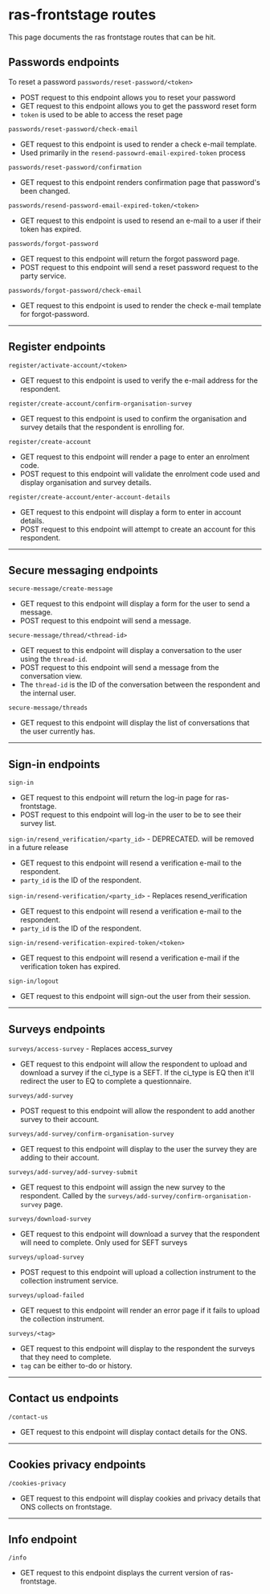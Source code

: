 # ras-frontstage routes

This page documents the ras frontstage routes that can be hit.

## Passwords endpoints

To reset a password
`passwords/reset-password/<token>`

* POST request to this endpoint allows you to reset your password
* GET request to this endpoint allows you to get the password reset form
* `token` is used to be able to access the reset page

`passwords/reset-password/check-email`

* GET request to this endpoint is used to render a check e-mail template.
* Used primarily in the `resend-passowrd-email-expired-token` process

`passwords/reset-password/confirmation`

* GET request to this endpoint renders confirmation page that password's been changed.

`passwords/resend-password-email-expired-token/<token>`

* GET request to this endpoint is used to resend an e-mail to a user if their token has expired.

`passwords/forgot-password`

* GET request to this endpoint will return the forgot password page.
* POST request to this endpoint will send a reset password request to the party service.

`passwords/forgot-password/check-email`

* GET request to this endpoint is used to render the check e-mail template for forgot-password.

---

## Register endpoints

`register/activate-account/<token>`

* GET request to this endpoint is used to verify the e-mail address for the respondent.

`register/create-account/confirm-organisation-survey`

* GET request to this endpoint is used to confirm the organisation and survey details that the respondent is enrolling for.

`register/create-account`

* GET request to this endpoint will render a page to enter an enrolment code.
* POST request to this endpoint will validate the enrolment code used and display organisation and survey details.

`register/create-account/enter-account-details`

* GET request to this endpoint will display a form to enter in account details.
* POST request to this endpoint will attempt to create an account for this respondent.

---

## Secure messaging endpoints

`secure-message/create-message`

* GET request to this endpoint will display a form for the user to send a message.
* POST request to this endpoint will send a message.

`secure-message/thread/<thread-id>`

* GET request to this endpoint will display a conversation to the user using the `thread-id`.
* POST request to this endpoint will send a message from the conversation view.
* The `thread-id` is the ID of the conversation between the respondent and the internal user.

`secure-message/threads`

* GET request to this endpoint will display the list of conversations that the user currently has.

---

## Sign-in endpoints

`sign-in`

* GET request to this endpoint will return the log-in page for ras-frontstage.
* POST request to this endpoint will log-in the user to be to see their survey list.

`sign-in/resend_verification/<party_id>` - DEPRECATED. will be removed in a future release

* GET request to this endpoint will resend a verification e-mail to the respondent.
* `party_id` is the ID of the respondent.

`sign-in/resend-verification/<party_id>` - Replaces resend_verification

* GET request to this endpoint will resend a verification e-mail to the respondent.
* `party_id` is the ID of the respondent.

`sign-in/resend-verification-expired-token/<token>`

* GET request to this endpoint will resend a verification e-mail if the verification token has expired.

`sign-in/logout`

* GET request to this endpoint will sign-out the user from their session.

---

## Surveys endpoints

`surveys/access-survey` - Replaces access_survey

* GET request to this endpoint will allow the respondent to upload and download a survey if the ci_type is a SEFT.
If the ci_type is EQ then it'll redirect the user to EQ to complete a questionnaire.

`surveys/add-survey`

* POST request to this endpoint will allow the respondent to add another survey to their account.

`surveys/add-survey/confirm-organisation-survey`

* GET request to this endpoint will display to the user the survey they are adding to their account.

`surveys/add-survey/add-survey-submit`

* GET request to this endpoint will assign the new survey to the respondent.
Called by the `surveys/add-survey/confirm-organisation-survey` page.

`surveys/download-survey`

* GET request to this endpoint will download a survey that the respondent will need to complete. 
Only used for SEFT surveys

`surveys/upload-survey`

* POST request to this endpoint will upload a collection instrument to the collection instrument service.

`surveys/upload-failed`

* GET request to this endpoint will render an error page if it fails to upload the collection instrument.

`surveys/<tag>`

* GET request to this endpoint will display to the respondent the surveys that they need to complete.
* `tag` can be either to-do or history.

---

## Contact us endpoints

`/contact-us`

* GET request to this endpoint will display contact details for the ONS.

---

## Cookies privacy endpoints

`/cookies-privacy`

* GET request to this endpoint will display cookies and privacy details that ONS collects on frontstage.

---

## Info endpoint

`/info`

* GET request to this endpoint displays the current version of ras-frontstage.
